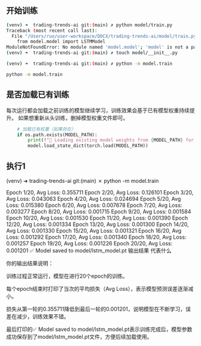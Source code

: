 ## 开始训练
```bash
(venv) ➜  trading-trends-ai git:(main) ✗ python model/train.py
Traceback (most recent call last):
  File "/Users/ruo/user-workspace/DOCX/trading-trends-ai/model/train.py", line 12, in <module>
    from model.model import LSTMModel
ModuleNotFoundError: No module named 'model.model'; 'model' is not a package
(venv) ➜  trading-trends-ai git:(main) ✗ touch model/__init__.py

(venv) ➜  trading-trends-ai git:(main) ✗ python -m model.train

python -m model.train
```

## 是否加载已有训练
每次运行都会加载之前训练的模型继续学习，训练效果会基于已有模型权重持续提升。
如果想重新从头训练，删掉模型权重文件即可。
```python
    # 加载已有权重（如果存在）
    if os.path.exists(MODEL_PATH):
        print(f"🔄 Loading existing model weights from {MODEL_PATH} for continued training.")
        model.load_state_dict(torch.load(MODEL_PATH))
```

## 执行1
(venv) ➜  trading-trends-ai git:(main) ✗ python -m model.train

Epoch 1/20, Avg Loss: 0.355711
Epoch 2/20, Avg Loss: 0.126101
Epoch 3/20, Avg Loss: 0.043063
Epoch 4/20, Avg Loss: 0.024694
Epoch 5/20, Avg Loss: 0.015380
Epoch 6/20, Avg Loss: 0.007678
Epoch 7/20, Avg Loss: 0.003277
Epoch 8/20, Avg Loss: 0.001715
Epoch 9/20, Avg Loss: 0.001584
Epoch 10/20, Avg Loss: 0.001530
Epoch 11/20, Avg Loss: 0.001390
Epoch 12/20, Avg Loss: 0.001334
Epoch 13/20, Avg Loss: 0.001300
Epoch 14/20, Avg Loss: 0.001330
Epoch 15/20, Avg Loss: 0.001321
Epoch 16/20, Avg Loss: 0.001292
Epoch 17/20, Avg Loss: 0.001340
Epoch 18/20, Avg Loss: 0.001257
Epoch 19/20, Avg Loss: 0.001226
Epoch 20/20, Avg Loss: 0.001201
✅ Model saved to model/lstm_model.pt 输出结果 代表什么

你的输出结果说明：

训练过程正常运行，模型在进行20个epoch的训练。

每个epoch结束时打印了当次的平均损失（Avg Loss），表示模型预测误差逐渐减小。

损失从第一轮的0.355711降低到最后一轮的0.001201，说明模型在不断学习，误差在减少，训练效果不错。

最后打印的✅ Model saved to model/lstm_model.pt表示训练完成后，模型参数成功保存到了model/lstm_model.pt文件，方便后续加载使用。